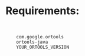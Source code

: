 <h1>Requirements:</h1>

<code>
<dependency>
    <groupId>com.google.ortools</groupId>
    <artifactId>ortools-java</artifactId>
    <version>YOUR_ORTOOLS_VERSION</version>
</dependency>

</code>
